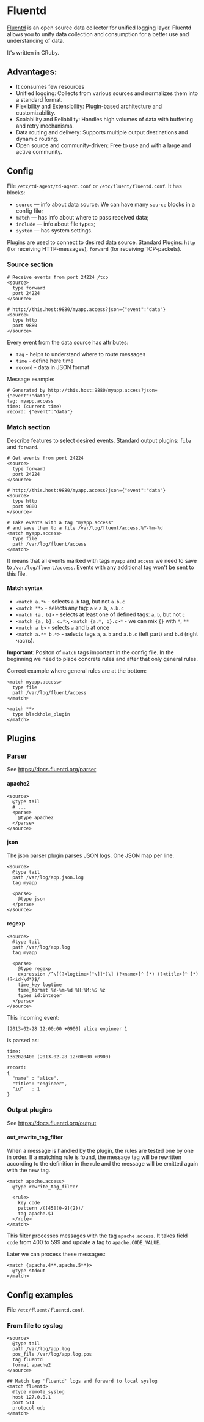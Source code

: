 # Fluentd

[Fluentd](https://www.fluentd.org/) is an open source data collector for unified logging layer.
Fluentd allows you to unify data collection and consumption for a better use and understanding of data.

It's written in СRuby.

## Advantages:

- It consumes few resources
- Unified logging: Collects from various sources and normalizes them into a standard format.
- Flexibility and Extensibility: Plugin-based architecture and customizability.
- Scalability and Reliability: Handles high volumes of data with buffering and retry mechanisms.
- Data routing and delivery: Supports multiple output destinations and dynamic routing.
- Open source and community-driven: Free to use and with a large and active community.

## Config

File `/etc/td-agent/td-agent.conf` or `/etc/fluent/fluentd.conf`. It has blocks:

- `source` — info about data source. We can have many `source` blocks in a config file;
- `match` — has info about where to pass received data;
- `include` — info about file types;
- `system` — has system settings.

Plugins are used to connect to desired data source. Standard Plugins: `http` (for receiving HTTP-messages), `forward` (for receiving TCP-packets).

### Source section

```
# Receive events from port 24224 /tcp
<source>
  type forward
  port 24224 
</source>

# http://this.host:9880/myapp.access?json={"event":"data"}
<source>
  type http
  port 9880
</source>
```

Every event from the data source has attributes: 

- `tag` - helps to understand where to route messages
- `time` - define here time
- `record` - data in JSON format

Message example:

```
# Generated by http://this.host:9880/myapp.access?json={"event":"data"}
tag: myapp.access
time: (current time)
record: {"event":"data"}
```

### Match section

Describe features to select desired events. Standard output plugins: `file` and `forward`.

```
# Get events from port 24224
<source>
  type forward
  port 24224
</source>

# http://this.host:9880/myapp.access?json={"event":"data"}
<source>
  type http
  port 9880
</source>

# Take events with a tag "myapp.access" 
# and save them to a file /var/log/fluent/access.%Y-%m-%d
<match myapp.access>
  type file
  path /var/log/fluent/access
</match>
```
It means that all events marked with tags `myapp` and `access` we need to save to `/var/log/fluent/access`.
Events with any additional tag won't be sent to this file.

#### Match syntax

- `<match a.*>` - selects `a.b` tag, but not `a.b.c`
- `<match **>` - selects any tag: `a` и `a.b`, `a.b.c`
- `<match {a, b}>` - selects at least one of defined tags: `a`, `b`, but not `c`
- `<match {a, b}. c.*>`, `<match {a.*, b}.c>*` - we can mix `{}` with `*`, `**`
- `<match a b>` - selects `a` and `b` at once
- `<match a.** b.*>` - selects tags `a`, `a.b` and `a.b.c` (left part) and `b.d` (right часть).

**Important**: Positon of `match` tags important in the config file. In the beginning we need to place concrete rules and after that only general rules. 

Correct example where general rules are at the bottom:

```
<match myapp.access>
  type file
  path /var/log/fluent/access
</match>

<match **>
  type blackhole_plugin
</match>
```

## Plugins

### Parser

See https://docs.fluentd.org/parser

#### apache2

```
<source>
  @type tail
  # ...
  <parse>
    @type apache2
  </parse>
</source>
```

#### json

The json parser plugin parses JSON logs. One JSON map per line.

```
<source>
  @type tail
  path /var/log/app.json.log
  tag myapp

  <parse>
    @type json
  </parse>
</source>
```

#### regexp

```
<source>
  @type tail
  path /var/log/app.log
  tag myapp

  <parse>
    @type regexp
    expression /^\[(?<logtime>[^\]]*)\] (?<name>[^ ]*) (?<title>[^ ]*) (?<id>\d*)$/
    time_key logtime
    time_format %Y-%m-%d %H:%M:%S %z
    types id:integer
  </parse>
</source>
```
This incoming event:

```
[2013-02-28 12:00:00 +0900] alice engineer 1
```

is parsed as:

```
time:
1362020400 (2013-02-28 12:00:00 +0900)

record:
{
  "name" : "alice",
  "title": "engineer",
  "id"   : 1
}
```

### Output plugins

See https://docs.fluentd.org/output

#### out_rewrite_tag_filter

When a message is handled by the plugin, the rules are tested one by one in order. 
If a matching rule is found, the message tag will be rewritten according to the definition in the rule and the message will be emitted again with the new tag.

```
<match apache.access>
  @type rewrite_tag_filter

  <rule>
    key code
    pattern /([45][0-9]{2})/
    tag apache.$1
  </rule>
</match>
```

This filter processes messages with the tag `apache.access`. It takes field `code` from 400 to 599 and update a tag to `apache.CODE_VALUE`.

Later we can process these messages:

```
<match {apache.4**,apache.5**}>
  @type stdout
</match>
```

## Config examples

File `/etc/fluent/fluentd.conf`.

### From file to syslog

```
<source>
  @type tail
  path /var/log/app.log
  pos_file /var/log/app.log.pos
  tag fluentd
  format apache2
</source>

## Match tag 'fluentd' logs and forward to local syslog
<match fluentd>
  @type remote_syslog
  host 127.0.0.1
  port 514
  protocol udp
</match>
```
